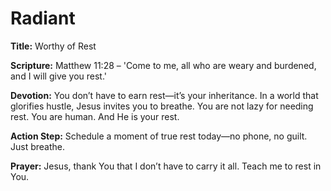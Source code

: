 # Radiant

**Title:** Worthy of Rest

**Scripture:** Matthew 11:28 – 'Come to me, all who are weary and burdened, and I will give you rest.'

**Devotion:**
You don’t have to earn rest—it’s your inheritance. In a world that glorifies hustle, Jesus invites you to breathe. You are not lazy for needing rest. You are human. And He is your rest.

**Action Step:** Schedule a moment of true rest today—no phone, no guilt. Just breathe.

**Prayer:**
Jesus, thank You that I don’t have to carry it all. Teach me to rest in You.